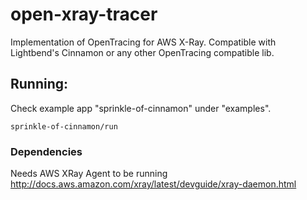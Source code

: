# open-xray-tracer

Implementation of OpenTracing for AWS X-Ray. Compatible with Lightbend's Cinnamon or any other OpenTracing compatible lib. 

## Running:
Check example app "sprinkle-of-cinnamon" under "examples".
```
sprinkle-of-cinnamon/run 
```

### Dependencies
Needs AWS XRay Agent to be running
http://docs.aws.amazon.com/xray/latest/devguide/xray-daemon.html